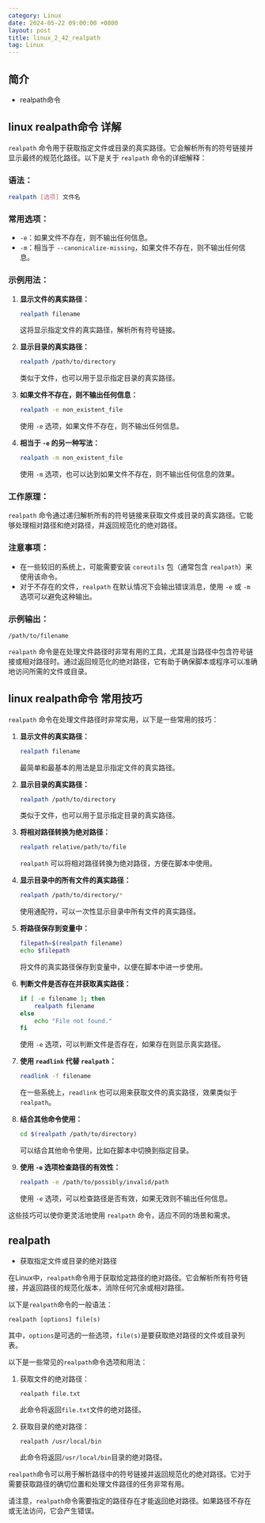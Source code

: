```yaml
---
category: Linux
date: 2024-05-22 09:00:00 +0800
layout: post
title: linux_2_42_realpath
tag: Linux
---
```

## 简介

+ realpath命令 

## linux realpath命令 详解

`realpath` 命令用于获取指定文件或目录的真实路径。它会解析所有的符号链接并显示最终的规范化路径。以下是关于 `realpath` 命令的详细解释：

### 语法：

```bash
realpath [选项] 文件名
```

### 常用选项：

- `-e`：如果文件不存在，则不输出任何信息。
- `-m`：相当于 `--canonicalize-missing`，如果文件不存在，则不输出任何信息。

### 示例用法：

1. **显示文件的真实路径：**
   ```bash
   realpath filename
   ```
   这将显示指定文件的真实路径，解析所有符号链接。

2. **显示目录的真实路径：**
   ```bash
   realpath /path/to/directory
   ```
   类似于文件，也可以用于显示指定目录的真实路径。

3. **如果文件不存在，则不输出任何信息：**
   ```bash
   realpath -e non_existent_file
   ```
   使用 `-e` 选项，如果文件不存在，则不输出任何信息。

4. **相当于 `-e` 的另一种写法：**
   ```bash
   realpath -m non_existent_file
   ```
   使用 `-m` 选项，也可以达到如果文件不存在，则不输出任何信息的效果。

### 工作原理：

`realpath` 命令通过递归解析所有的符号链接来获取文件或目录的真实路径。它能够处理相对路径和绝对路径，并返回规范化的绝对路径。

### 注意事项：

- 在一些较旧的系统上，可能需要安装 `coreutils` 包（通常包含 `realpath`）来使用该命令。
- 对于不存在的文件，`realpath` 在默认情况下会输出错误消息，使用 `-e` 或 `-m` 选项可以避免这种输出。

### 示例输出：

```
/path/to/filename
```

`realpath` 命令是在处理文件路径时非常有用的工具，尤其是当路径中包含符号链接或相对路径时。通过返回规范化的绝对路径，它有助于确保脚本或程序可以准确地访问所需的文件或目录。

## linux realpath命令 常用技巧

`realpath` 命令在处理文件路径时非常实用，以下是一些常用的技巧：

1. **显示文件的真实路径：**
   ```bash
   realpath filename
   ```
   最简单和最基本的用法是显示指定文件的真实路径。

2. **显示目录的真实路径：**
   ```bash
   realpath /path/to/directory
   ```
   类似于文件，也可以用于显示指定目录的真实路径。

3. **将相对路径转换为绝对路径：**
   ```bash
   realpath relative/path/to/file
   ```
   `realpath` 可以将相对路径转换为绝对路径，方便在脚本中使用。

4. **显示目录中的所有文件的真实路径：**
   ```bash
   realpath /path/to/directory/*
   ```
   使用通配符，可以一次性显示目录中所有文件的真实路径。

5. **将路径保存到变量中：**
   ```bash
   filepath=$(realpath filename)
   echo $filepath
   ```
   将文件的真实路径保存到变量中，以便在脚本中进一步使用。

6. **判断文件是否存在并获取真实路径：**
   ```bash
   if [ -e filename ]; then
       realpath filename
   else
       echo "File not found."
   fi
   ```
   使用 `-e` 选项，可以判断文件是否存在，如果存在则显示真实路径。

7. **使用 `readlink` 代替 `realpath`：**
   ```bash
   readlink -f filename
   ```
   在一些系统上，`readlink` 也可以用来获取文件的真实路径，效果类似于 `realpath`。

8. **结合其他命令使用：**
   ```bash
   cd $(realpath /path/to/directory)
   ```
   可以结合其他命令使用，比如在脚本中切换到指定目录。

9. **使用 `-e` 选项检查路径的有效性：**
   ```bash
   realpath -e /path/to/possibly/invalid/path
   ```
   使用 `-e` 选项，可以检查路径是否有效，如果无效则不输出任何信息。

这些技巧可以使你更灵活地使用 `realpath` 命令，适应不同的场景和需求。

## realpath  

+ 获取指定文件或目录的绝对路径

在Linux中，`realpath`命令用于获取给定路径的绝对路径。它会解析所有符号链接，并返回路径的规范化版本，消除任何冗余或相对路径。

以下是`realpath`命令的一般语法：

```
realpath [options] file(s)
```

其中，`options`是可选的一些选项，`file(s)`是要获取绝对路径的文件或目录列表。

以下是一些常见的`realpath`命令选项和用法：

1. 获取文件的绝对路径：
   ```
   realpath file.txt
   ```

   此命令将返回`file.txt`文件的绝对路径。

2. 获取目录的绝对路径：
   ```
   realpath /usr/local/bin
   ```

   此命令将返回`/usr/local/bin`目录的绝对路径。

`realpath`命令可以用于解析路径中的符号链接并返回规范化的绝对路径。它对于需要获取路径的确切位置和处理文件路径的任务非常有用。

请注意，`realpath`命令需要指定的路径存在才能返回绝对路径。如果路径不存在或无法访问，它会产生错误。
